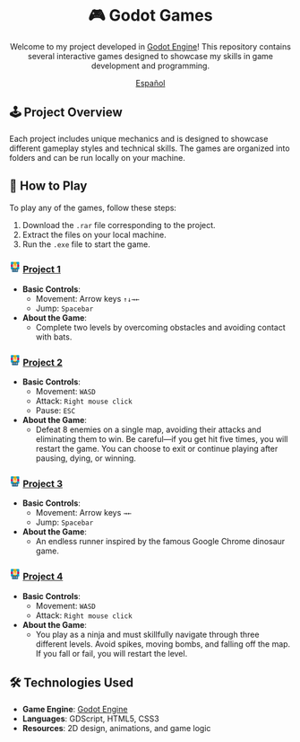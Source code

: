 <div align="center">

# 🎮 Godot Games

Welcome to my project developed in [Godot Engine](https://godotengine.org/)! This repository contains several interactive games designed to showcase my skills in game development and programming.

[Español](/README.md)

</div>


## 🕹️ Project Overview

Each project includes unique mechanics and is designed to showcase different gameplay styles and technical skills. The games are organized into folders and can be run locally on your machine.


## 🚀 How to Play

To play any of the games, follow these steps:
1. Download the `.rar` file corresponding to the project.
2. Extract the files on your local machine.
3. Run the `.exe` file to start the game.


### <img src="/images/rar.png" alt="RAR" width="20"/> [Project 1](Proyecto1/Clase2_Entregable.rar)
- **Basic Controls**:
    - Movement: Arrow keys `↑↓→←`
    - Jump: `Spacebar`
- **About the Game**:
    - Complete two levels by overcoming obstacles and avoiding contact with bats.


### <img src="/images/rar.png" alt="RAR" width="20"/> [Project 2](Proyecto2/RPG_Juan_Manuel_Morales_Garcia.rar)
- **Basic Controls**:
    - Movement: `WASD`
    - Attack: `Right mouse click`
    - Pause: `ESC`
- **About the Game**:
    - Defeat 8 enemies on a single map, avoiding their attacks and eliminating them to win. Be careful—if you get hit five times, you will restart the game. You can choose to exit or continue playing after pausing, dying, or winning.


### <img src="/images/rar.png" alt="RAR" width="20"/> [Project 3](Proyecto3/Runner_Infinito_Juan_Manuel_Morales_Garcia.rar)
- **Basic Controls**:
    - Movement: Arrow keys `→←`
    - Jump: `Spacebar`
- **About the Game**:
    - An endless runner inspired by the famous Google Chrome dinosaur game.


### <img src="/images/rar.png" alt="RAR" width="20"/> [Project 4](Proyecto4/Entregable_Tarea1.rar)
- **Basic Controls**:
    - Movement: `WASD`
    - Attack: `Right mouse click`
- **About the Game**:
    - You play as a ninja and must skillfully navigate through three different levels. Avoid spikes, moving bombs, and falling off the map. If you fall or fail, you will restart the level.


## 🛠️ Technologies Used

- **Game Engine**: [Godot Engine](https://godotengine.org/)
- **Languages**: GDScript, HTML5, CSS3
- **Resources**: 2D design, animations, and game logic
